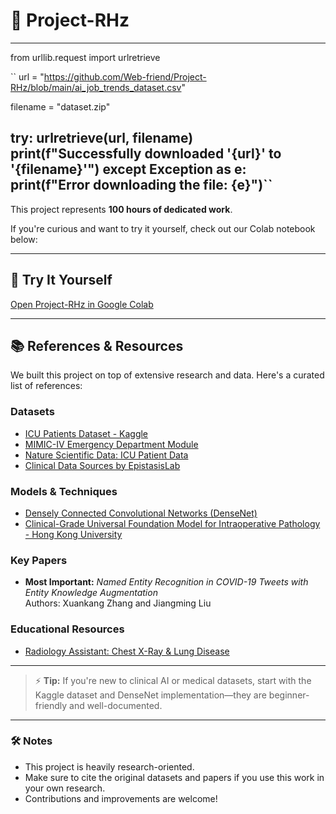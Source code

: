 # 🚀 Project-RHz


---------------------
from urllib.request import urlretrieve

``
url = "https://github.com/Web-friend/Project-RHz/blob/main/ai_job_trends_dataset.csv" 

filename = "dataset.zip"

try:
    urlretrieve(url, filename)
    print(f"Successfully downloaded '{url}' to '{filename}'")
except Exception as e:
    print(f"Error downloading the file: {e}")``
-----------------------------------
This project represents **100 hours of dedicated work**.  

If you're curious and want to try it yourself, check out our Colab notebook below:

---

## 🔗 Try It Yourself

[Open Project-RHz in Google Colab](https://colab.research.google.com/drive/1IPFMOY62bbRqMJniqVoW2sw-wo58Zf33?usp=sharing)

---

## 📚 References & Resources

We built this project on top of extensive research and data. Here's a curated list of references:

### Datasets
- [ICU Patients Dataset - Kaggle](https://www.kaggle.com/datasets/ukveteran/icu-patients/data)  
- [MIMIC-IV Emergency Department Module](https://mimic.mit.edu/docs/iv/modules/ed/)  
- [Nature Scientific Data: ICU Patient Data](https://www.nature.com/articles/sdata201635)  
- [Clinical Data Sources by EpistasisLab](https://github.com/EpistasisLab/ClinicalDataSources/blob/master/README.md)  

### Models & Techniques
- [Densely Connected Convolutional Networks (DenseNet)](https://github.com/liuzhuang13/DenseNet)  
- [Clinical-Grade Universal Foundation Model for Intraoperative Pathology - Hong Kong University](#)  

### Key Papers
- **Most Important:** *Named Entity Recognition in COVID-19 Tweets with Entity Knowledge Augmentation*  
  Authors: Xuankang Zhang and Jiangming Liu  

### Educational Resources
- [Radiology Assistant: Chest X-Ray & Lung Disease](https://radiologyassistant.nl/chest/chest-x-ray/lung-disease)  

---

> ⚡ **Tip:** If you're new to clinical AI or medical datasets, start with the Kaggle dataset and DenseNet implementation—they are beginner-friendly and well-documented.

---

### 🛠 Notes

- This project is heavily research-oriented.  
- Make sure to cite the original datasets and papers if you use this work in your own research.  
- Contributions and improvements are welcome!

